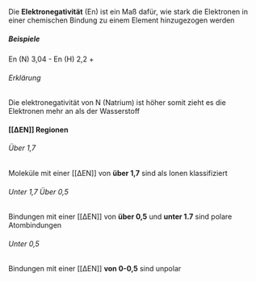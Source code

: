 Die **Elektronegativität** (En) ist ein Maß dafür, wie stark die Elektronen in einer chemischen Bindung zu einem Element hinzugezogen werden

##### Beispiele
En (N) 3,04 -
En (H) 2,2 +
 
###### Erklärung
Die elektronegativität von N (Natrium) ist höher somit zieht es die Elektronen mehr an als der Wasserstoff

#### [[∆EN]] Regionen
###### Über 1,7
Moleküle mit einer [[∆EN]] von **über 1,7** sind als Ionen klassifiziert

###### Unter 1,7 Über 0,5 
Bindungen mit einer [[∆EN]] von **über 0,5** und **unter 1.7** sind polare Atombindungen 

###### Unter 0,5
Bindungen mit einer [[∆EN]] **von 0-0,5** sind unpolar